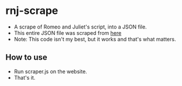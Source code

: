 # rnj-scrape
- A scrape of Romeo and Juliet's script, into a JSON file.
- This entire JSON file was scraped from [here](http://shakespeare.mit.edu/romeo_juliet/full.html)
- Note: This code isn't my best, but it works and that's what matters.
## How to use
- Run scraper.js on the website.
- That's it.
